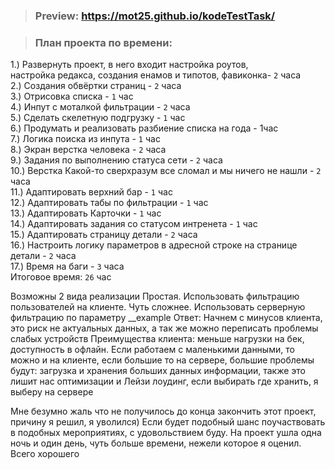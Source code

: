 > ### Preview: https://mot25.github.io/kodeTestTask/ 

> ### План проекта по времени: 
1.) Развернуть проект, в него входит настройка роутов, <br> настройка редакса, создания енамов и типотов, фавиконка- `2` часа<br>
2.) Создания обвёртки страниц - `2` часа<br>
3.) Отрисовка списка  - `1` час <br>
4.) Инпут с моталкой фильтрации - `2` часа <br>
5.) Сделать скелетную подгрузку - `1` час <br>
6.) Продумать и реализовать разбиение списка на года - 1час <br>
7.) Логика поиска из инпута - `1` час <br>
8.) Экран  верстка человека  - `2` часа <br>
9.) Задания по выполнению статуса сети  - `2` часа<br>
10.) Верстка Какой-то сверхразум все сломал и мы ничего не нашли - `2` часа <br>
11.) Адаптировать верхний бар - `1` час <br>
12.) Адаптировать табы по фильтрации - `1` час <br>
13.) Адаптировать Карточки - `1` час <br>
14.) Адаптировать задания со статусом интренета - `1` час <br>
15.) Адаптировать страницу детали - `2` часа <br>
16.) Настроить логику параметров в адресной строке на странице детали - `2` часа <br>
17.) Время на баги  - `3` часа <br>
Итоговое время: `26` час 


Возможны 2 вида реализации
Простая. Использовать фильтрацию пользователей на клиенте.
Чуть сложнее. Использовать серверную фильтрацию по параметру __example
Ответ: 
Начнем с минусов клиента, это риск не актуальных данных, а так же можно переписать проблемы слабых устройств
Преимущества клиента: меньше нагрузки на бек, доступность в офлайн.
Если работаем с маленькими данными, то можно и на клиенте, если большие то на сервере, большие проблемы будут: загрузка и хранения больших данных информации, также это лишит нас оптимизации и Лейзи лоудинг, если выбирать где хранить, я выберу на сервере 


Мне безумно жаль что не получилось до конца закончить этот проект, причину я решил, я уволился) Если будет подобный шанс поучаствовать в подобных мероприятиях, с удовольствием буду. На проект ушла одна ночь и один день, чуть больше времени, нежели которое я оценил. Всего хорошего




